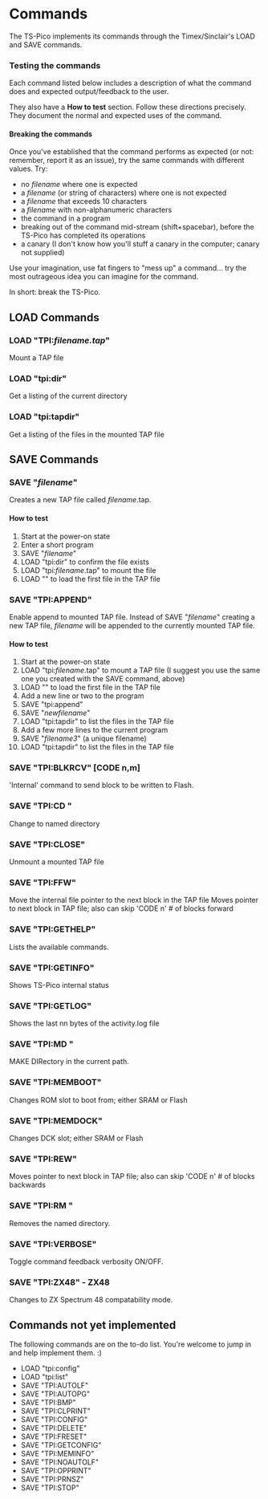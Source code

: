 # Commands

The TS-Pico implements its commands through the Timex/Sinclair's LOAD and SAVE commands.

### Testing the commands
Each command listed below includes a description of what the command does and expected output/feedback to the user.

They also have a **How to test** section. Follow these directions precisely. They document the normal and expected uses of the command.

#### Breaking the commands

Once you've established that the command performs as expected (or not: remember, report it as an issue), try the same commands with different values. Try:
- no *filename* where one is expected
- a *filename* (or string of characters) where one is not expected
- a *filename* that exceeds 10 characters
- a *filename* with non-alphanumeric characters
- the command in a program
- breaking out of the command mid-stream (shift+spacebar), before the TS-Pico has completed its operations
- a canary (I don't know how you'll stuff a canary in the computer; canary not supplied)

Use your imagination, use fat fingers to "mess up" a command... try the most outrageous idea you can imagine for the command.

In short: break the TS-Pico.

## LOAD Commands

### LOAD "TPI:*filename.tap*"
Mount a TAP file 

### LOAD "tpi:dir"
Get a listing of the current directory

### LOAD "tpi:tapdir"
Get a listing of the files in the mounted TAP file

## SAVE Commands

### SAVE "*filename*"
Creates a new TAP file called *filename*.tap.

#### How to test
1. Start at the power-on state
2. Enter a short program
3. SAVE "*filename*"
4. LOAD "tpi:dir" to confirm the file exists
5. LOAD "tpi:*filename*.tap" to mount the file
6. LOAD "" to load the first file in the TAP file

### SAVE "TPI:APPEND"
Enable append to mounted TAP file. Instead of SAVE "*filename*" creating a new TAP file, *filename* will be appended to the currently mounted TAP file.

#### How to test
1. Start at the power-on state
2. LOAD "tpi:*filename*.tap" to mount a TAP file (I suggest you use the same one you created with the SAVE command, above)
3. LOAD "" to load the first file in the TAP file
4. Add a new line or two to the program
5. SAVE "tpi:append"
6. SAVE "*newfilename*"
7. LOAD "tpi:tapdir" to list the files in the TAP file
8. Add a few more lines to the current program
9. SAVE "*filename3*" (a unique filename)
10. LOAD "tpi:tapdir" to list the files in the TAP file

### SAVE "TPI:BLKRCV" [CODE n,m]
'Internal' command to send block to be written to Flash.

### SAVE "TPI:CD *<dirname>*"
Change to named directory

### SAVE "TPI:CLOSE"
Unmount a mounted TAP file

### SAVE "TPI:FFW"
Move the internal file pointer to the next block in the TAP file
Moves pointer to next block in TAP file; also can skip 'CODE n' # of blocks forward

### SAVE "TPI:GETHELP"
Lists the available commands.

### SAVE "TPI:GETINFO"
Shows TS-Pico internal status

### SAVE "TPI:GETLOG"
Shows the last nn bytes of the activity.log file

### SAVE "TPI:MD *<dirname>*"
MAKE DIRectory in the current path.

### SAVE "TPI:MEMBOOT"
Changes ROM slot to boot from; either SRAM or Flash

### SAVE "TPI:MEMDOCK"
Changes DCK slot; either SRAM or Flash

### SAVE "TPI:REW"
Moves pointer to next block in TAP file; also can skip 'CODE n' # of blocks backwards

### SAVE "TPI:RM *<dirname>*"
Removes the named directory.

### SAVE "TPI:VERBOSE"
Toggle command feedback verbosity ON/OFF.

### SAVE "TPI:ZX48" - ZX48
Changes to ZX Spectrum 48 compatability mode.

## Commands not yet implemented
The following commands are on the to-do list. You're welcome to jump in and help implement them. :)
- LOAD "tpi:config"
- LOAD "tpi:list"
- SAVE "TPI:AUTOLF"
- SAVE "TPI:AUTOPG"
- SAVE "TPI:BMP"
- SAVE "TPI:CLPRINT"
- SAVE "TPI:CONFIG"
- SAVE "TPI:DELETE"
- SAVE "TPI:FRESET"
- SAVE "TPI:GETCONFIG"
- SAVE "TPI:MEMINFO"
- SAVE "TPI:NOAUTOLF"
- SAVE "TPI:OPPRINT"
- SAVE "TPI:PRNSZ"
- SAVE "TPI:STOP"
